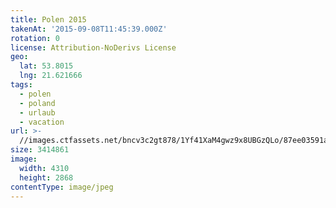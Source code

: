 ```yaml
---
title: Polen 2015
takenAt: '2015-09-08T11:45:39.000Z'
rotation: 0
license: Attribution-NoDerivs License
geo:
  lat: 53.8015
  lng: 21.621666
tags:
  - polen
  - poland
  - urlaub
  - vacation
url: >-
  //images.ctfassets.net/bncv3c2gt878/1Yf41XaM4gwz9x8UBGzQLo/87ee03591a422130d11eaa36121e8d70/polen-2015_25862590421_o
size: 3414861
image:
  width: 4310
  height: 2868
contentType: image/jpeg
---
```


